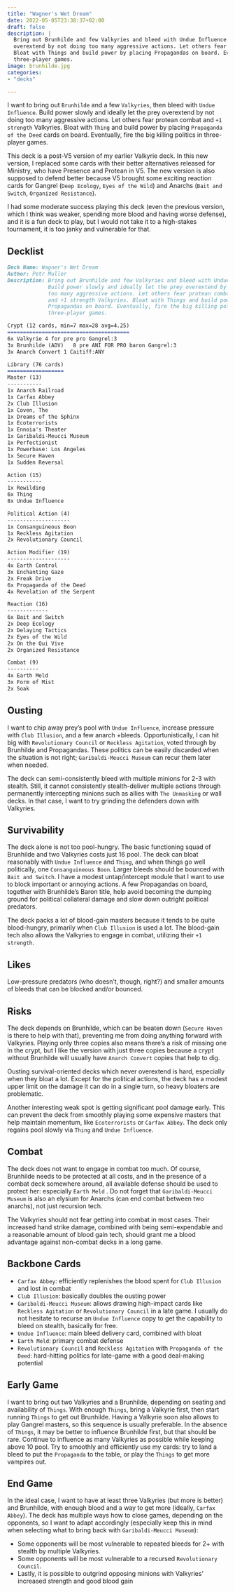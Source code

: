 ```yaml
---
title: "Wagner's Wet Dream"
date: 2022-05-05T23:38:37+02:00
draft: false
description: |
  Bring out Brunhilde and few Valkyries and bleed with Undue Influence. Build power slowly and ideally let the prey
  overextend by not doing too many aggressive actions. Let others fear protean combat and +1 strength Valkyries.
  Bloat with Things and build power by placing Propagandas on board. Eventually, fire the big killing politics in
  three-player games.
image: brunhilde.jpg
categories:
- "decks"

---
```


I want to bring out `Brunhilde` and a few `Valkyries`, then bleed with `Undue Influence`. Build power slowly and ideally
let the prey overextend by not doing too many aggressive actions. Let others fear protean combat and `+1 strength`
Valkyries. Bloat with `Thing` and build power by placing `Propaganda of the Deed` cards on board. Eventually, fire the
big killing politics in three-player games.

This deck is a post-V5 version of my earlier Valkyrie deck. In this new version, I replaced some cards with their better
alternatives released for Ministry, who have Presence and Protean in V5. The new version is also supposed to defend
better because V5 brought some exciting reaction cards for Gangrel (`Deep Ecology`, `Eyes of the Wild`) and
Anarchs (`Bait and Switch`, `Organized Resistance`).

I had some moderate success playing this deck (even the previous version, which I think was weaker, spending more blood
and having worse defense), and it is a fun deck to play, but I would not take it to a high-stakes tournament, it is too
janky and vulnerable for that.

## Decklist

```markdown
Deck Name: Wagner's Wet Dream
Author: Petr Muller
Description: Bring out Brunhilde and few Valkyries and bleed with Undue Influence.
             Build power slowly and ideally let the prey overextend by not doing
             too many aggressive actions. Let others fear protean combat
             and +1 strength Valkyries. Bloat with Things and build power by placing
             Propagandas on board. Eventually, fire the big killing politics in
             three-player games.

Crypt (12 cards, min=7 max=28 avg=4.25)
=======================================
6x Valkyrie 4 for pre pro Gangrel:3
3x Brunhilde (ADV)   8 pre ANI FOR PRO baron Gangrel:3
3x Anarch Convert 1 Caitiff:ANY

Library (76 cards)
==================
Master (13)
-----------
1x Anarch Railroad
1x Carfax Abbey
2x Club Illusion
1x Coven, The
1x Dreams of the Sphinx
1x Ecoterrorists
1x Ennoia's Theater
1x Garibaldi-Meucci Museum
1x Perfectionist
1x Powerbase: Los Angeles
1x Secure Haven
1x Sudden Reversal

Action (15)
-----------
1x Rewilding
6x Thing
8x Undue Influence

Political Action (4)
--------------------
1x Consanguineous Boon
1x Reckless Agitation
2x Revolutionary Council

Action Modifier (19)
--------------------
4x Earth Control
3x Enchanting Gaze
2x Freak Drive
6x Propaganda of the Deed
4x Revelation of the Serpent

Reaction (16)
-------------
6x Bait and Switch
2x Deep Ecology
2x Delaying Tactics
2x Eyes of the Wild
2x On the Qui Vive
2x Organized Resistance

Combat (9)
----------
4x Earth Meld
3x Form of Mist
2x Soak
```

## Ousting

I want to chip away prey’s pool with `Undue Influence`, increase pressure with `Club Illusion`, and a few anarch
+bleeds. Opportunistically, I can hit big with `Revolutionary Council` or `Reckless Agitation`, voted through by
Brunhilde and Propagandas. These politics can be easily discarded when the situation is not
right; `Garibaldi-Meucci Museum` can recur them later when needed.

The deck can semi-consistently bleed with multiple minions for 2-3 with stealth. Still, it cannot consistently
stealth-deliver multiple actions through permanently intercepting minions such as allies with `The Unmasking` or wall
decks. In that case, I want to try grinding the defenders down with Valkyries.

## Survivability

The deck alone is not too pool-hungry. The basic functioning squad of Brunhilde and two Valkyries costs just 16 pool.
The deck can bloat reasonably with `Undue Influence` and `Thing`, and when things go well politically,
one `Consanguineous Boon`. Larger bleeds should be bounced with `Bait and Switch`. I have a modest untap/intercept
module that I want to use to block important or annoying actions. A few Propagandas on board, together with Brunhilde’s
Baron title, help avoid becoming the dumping ground for political collateral damage and slow down outright political
predators.

The deck packs a lot of blood-gain masters because it tends to be quite blood-hungry, primarily when `Club Illusion` is
used a lot. The blood-gain tech also allows the Valkyries to engage in combat, utilizing their `+1 strength`.

## Likes

Low-pressure predators (who doesn’t, though, right?) and smaller amounts of bleeds that can be blocked and/or bounced.

## Risks

The deck depends on Brunhilde, which can be beaten down (`Secure Haven` is there to help with that), preventing me from
doing anything forward with Valkyries. Playing only three copies also means there’s a risk of missing one in the crypt,
but I like the version with just three copies because a crypt without Brunhilde will usually have `Anarch Convert`
copies that help to dig.

Ousting survival-oriented decks which never overextend is hard, especially when they bloat a lot. Except for the
political actions, the deck has a modest upper limit on the damage it can do in a single turn, so heavy bloaters are
problematic.

Another interesting weak spot is getting significant pool damage early. This can prevent the deck from smoothly playing
some expensive masters that help maintain momentum, like `Ecoterrorists` or `Carfax Abbey`. The deck only regains pool
slowly via `Thing` and `Undue Influence`.

## Combat

The deck does not want to engage in combat too much. Of course, Brunhilde needs to be protected at all costs, and in the
presence of a combat deck somewhere around, all available defense should be used to protect her: especially `Earth Meld`
. Do not forget that `Garibaldi-Meucci Museum` is also an elysium for Anarchs (can end combat between two anarchs), not
just recursion tech.

The Valkyries should not fear getting into combat in most cases. Their increased hand strike damage, combined with being
semi-expendable and a reasonable amount of blood gain tech, should grant me a blood advantage against non-combat decks
in a long game.

## Backbone Cards

- `Carfax Abbey`: efficiently replenishes the blood spent for `Club Illusion` and lost in combat
- `Club Illusion`: basically doubles the ousting power
- `Garibaldi-Meucci Museum`: allows drawing high-impact cards like `Reckless Agitation` or `Revolutionary Council` in a
  late game. I usually do not hesitate to recurse an `Undue Influence` copy to get the capability to bleed on stealth,
  basically for free.
- `Undue Influence`: main bleed delivery card, combined with bloat
- `Earth Meld`: primary combat defense
- `Revolutionary Council` and `Reckless Agitation` with `Propaganda of the Deed`: hard-hitting politics for late-game
  with a good deal-making potential

## Early Game

I want to bring out two Valkyries and a Brunhilde, depending on seating and availability of `Things`. With
enough `Things`, bring a Valkyrie first, then start running `Things` to get out Brunhilde. Having a Valkyrie soon also
allows to play Gangrel masters, so this sequence is usually preferable. In the absence of `Things`, it may be better to
influence Brunhilde first, but that should be rare. Continue to influence as many Valkyries as possible while keeping
above 10 pool. Try to smoothly and efficiently use my cards: try to land a bleed to put the `Propaganda` to the table,
or play the `Things` to get more vampires out.

## End Game

In the ideal case, I want to have at least three Valkyries (but more is better) and Brunhilde, with enough blood and a
way to get more (ideally, `Carfax Abbey`). The deck has multiple ways how to close games, depending on the opponents, so
I want to adapt accordingly (especially keep this in mind when selecting what to bring back
with `Garibaldi-Meucci Museum`):

- Some opponents will be most vulnerable to repeated bleeds for 2+ with stealth by multiple Valkyries.
- Some opponents will be most vulnerable to a recursed `Revolutionary Council`.
- Lastly, it is possible to outgrind opposing minions with Valkyries’ increased strength and good blood gain
